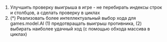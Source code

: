 1. Улучшить проверку выигрыша в игре - не перебирать индексы строк и столбцов, а сделать проверку в циклах
2. (*) Реализовать более интеллектуальный выбор хода для games.model.AI
(1) предотвращать выигрыш противника, 
(2) выбирать наиболее удачный ход (с помощью обхода массива в циклах)